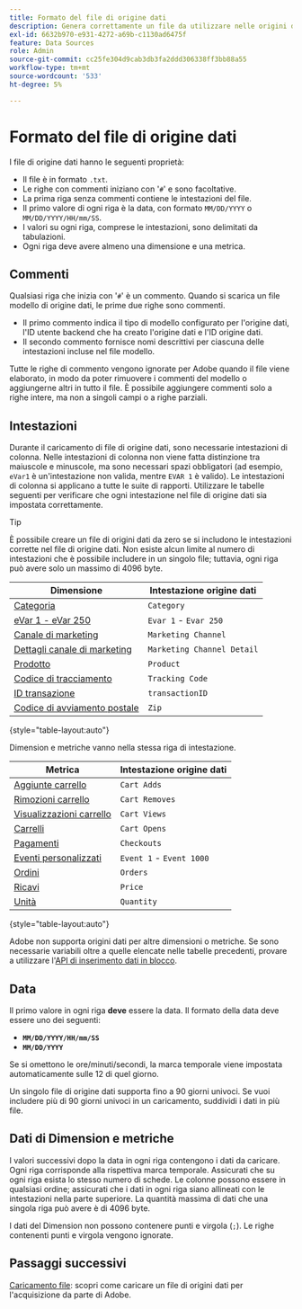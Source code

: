 ```yaml
---
title: Formato del file di origine dati
description: Genera correttamente un file da utilizzare nelle origini dati.
exl-id: 6632b970-e931-4272-a69b-c1130ad6475f
feature: Data Sources
role: Admin
source-git-commit: cc25fe304d9cab3db3fa2ddd306338ff3bb88a55
workflow-type: tm+mt
source-wordcount: '533'
ht-degree: 5%

---
```


# Formato del file di origine dati

I file di origine dati hanno le seguenti proprietà:

* Il file è in formato `.txt`.
* Le righe con commenti iniziano con &#39;`#`&#39; e sono facoltative.
* La prima riga senza commenti contiene le intestazioni del file.
* Il primo valore di ogni riga è la data, con formato `MM/DD/YYYY` o `MM/DD/YYYY/HH/mm/SS`.
* I valori su ogni riga, comprese le intestazioni, sono delimitati da tabulazioni.
* Ogni riga deve avere almeno una dimensione e una metrica.

## Commenti

Qualsiasi riga che inizia con &#39;`#`&#39; è un commento. Quando si scarica un file modello di origine dati, le prime due righe sono commenti.

* Il primo commento indica il tipo di modello configurato per l&#39;origine dati, l&#39;ID utente backend che ha creato l&#39;origine dati e l&#39;ID origine dati.
* Il secondo commento fornisce nomi descrittivi per ciascuna delle intestazioni incluse nel file modello.

Tutte le righe di commento vengono ignorate per Adobe quando il file viene elaborato, in modo da poter rimuovere i commenti del modello o aggiungerne altri in tutto il file. È possibile aggiungere commenti solo a righe intere, ma non a singoli campi o a righe parziali.

## Intestazioni

Durante il caricamento di file di origine dati, sono necessarie intestazioni di colonna. Nelle intestazioni di colonna non viene fatta distinzione tra maiuscole e minuscole, ma sono necessari spazi obbligatori (ad esempio, `eVar1` è un&#39;intestazione non valida, mentre `EVAR 1` è valido). Le intestazioni di colonna si applicano a tutte le suite di rapporti. Utilizzare le tabelle seguenti per verificare che ogni intestazione nel file di origine dati sia impostata correttamente.

>[!TIP]
>
>È possibile creare un file di origini dati da zero se si includono le intestazioni corrette nel file di origine dati. Non esiste alcun limite al numero di intestazioni che è possibile includere in un singolo file; tuttavia, ogni riga può avere solo un massimo di 4096 byte.

| Dimensione | Intestazione origine dati |
| --- | --- |
| [Categoria](/help/components/dimensions/category.md) | `Category` |
| [eVar 1 - eVar 250](/help/components/dimensions/evar.md) | `Evar 1` - `Evar 250` |
| [Canale di marketing](/help/components/dimensions/marketing-channel.md) | `Marketing Channel` |
| [Dettagli canale di marketing](/help/components/dimensions/marketing-detail.md) | `Marketing Channel Detail` |
| [Prodotto](/help/components/dimensions/product.md) | `Product` |
| [Codice di tracciamento](/help/components/dimensions/tracking-code.md) | `Tracking Code` |
| [ID transazione](/help/implement/vars/page-vars/transactionid.md) | `transactionID` |
| [Codice di avviamento postale](/help/components/dimensions/zip-code.md) | `Zip` |

{style="table-layout:auto"}

Dimension e metriche vanno nella stessa riga di intestazione.

| Metrica | Intestazione origine dati |
| --- | --- |
| [Aggiunte carrello](/help/components/metrics/cart-additions.md) | `Cart Adds` |
| [Rimozioni carrello](/help/components/metrics/cart-removals.md) | `Cart Removes` |
| [Visualizzazioni carrello](/help/components/metrics/cart-views.md) | `Cart Views` |
| [Carrelli](/help/components/metrics/carts.md) | `Cart Opens` |
| [Pagamenti](/help/components/metrics/checkouts.md) | `Checkouts` |
| [Eventi personalizzati](/help/components/metrics/custom-events.md) | `Event 1` - `Event 1000` |
| [Ordini](/help/components/metrics/orders.md) | `Orders` |
| [Ricavi](/help/components/metrics/revenue.md) | `Price` |
| [Unità](/help/components/metrics/units.md) | `Quantity` |

{style="table-layout:auto"}

Adobe non supporta origini dati per altre dimensioni o metriche. Se sono necessarie variabili oltre a quelle elencate nelle tabelle precedenti, provare a utilizzare l&#39;[API di inserimento dati in blocco](https://developer.adobe.com/analytics-apis/docs/2.0/guides/endpoints/bulk-data-insertion/).

## Data

Il primo valore in ogni riga **deve** essere la data. Il formato della data deve essere uno dei seguenti:

* **`MM/DD/YYYY/HH/mm/SS`**
* **`MM/DD/YYYY`**

Se si omettono le ore/minuti/secondi, la marca temporale viene impostata automaticamente sulle 12 di quel giorno.

Un singolo file di origine dati supporta fino a 90 giorni univoci. Se vuoi includere più di 90 giorni univoci in un caricamento, suddividi i dati in più file.

## Dati di Dimension e metriche

I valori successivi dopo la data in ogni riga contengono i dati da caricare. Ogni riga corrisponde alla rispettiva marca temporale. Assicurati che su ogni riga esista lo stesso numero di schede. Le colonne possono essere in qualsiasi ordine; assicurati che i dati in ogni riga siano allineati con le intestazioni nella parte superiore. La quantità massima di dati che una singola riga può avere è di 4096 byte.

I dati del Dimension non possono contenere punti e virgola (`;`). Le righe contenenti punti e virgola vengono ignorate.

## Passaggi successivi

[Caricamento file](file-upload.md): scopri come caricare un file di origini dati per l&#39;acquisizione da parte di Adobe.
